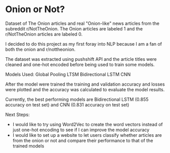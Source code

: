 # Onion or Not?

Dataset of The Onion articles and real "Onion-like" news articles from the subreddit r/NotTheOnion. The Onion articles are labeled 1 and the r/NotTheOnion articles are labeled 0.

I decided to do this project as my first foray into NLP because I am a fan of both the onion and r/nottheonion. 

The dataset was extracted using pushshift API and the article titles were cleaned and one-hot encoded before being used to train some models. 

Models Used: 
Global Pooling
LTSM
Bidirectional LSTM
CNN

After the model were trained the training and validation accuracy and losses were plotted and the accuracy was calculated to evaluate the model results.

Currently, the best performing models are Bidirectional LSTM (0.855 accuracy on test set) and CNN (0.831 accuracy on test set)

Next Steps:
- I would like to try using Word2Vec to create the word vectors instead of just one-hot encoding to see if I can improve the model accuracy
- I would like to set up a website to let users classify whether articles are from the onion or not and compare their performance to that of the trained models


